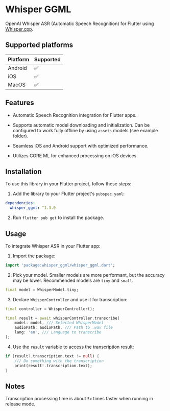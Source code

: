 
# Whisper GGML



OpenAI Whisper ASR (Automatic Speech Recognition) for Flutter using [Whisper.cpp](https://github.com/ggerganov/whisper.cpp).




## Supported platforms


| Platform  | Supported |
|-----------|-----------|
| Android   | ✅        |
| iOS       | ✅        |
| MacOS     | ✅        |





## Features



- Automatic Speech Recognition integration for Flutter apps.

- Supports automatic model downloading and initialization. Can be configured to work fully offline by using `assets` models (see example folder).

- Seamless iOS and Android support with optimized performance.

- Utilizes CORE ML for enhanced processing on iOS devices.



## Installation



To use this library in your Flutter project, follow these steps:



1. Add the library to your Flutter project's `pubspec.yaml`:

```yaml
dependencies:
  whisper_ggml: ^1.3.0
```

2. Run `flutter pub get` to install the package.



## Usage



To integrate Whisper ASR in your Flutter app:



1. Import the package:

```dart
import 'package:whisper_ggml/whisper_ggml.dart';
```



2. Pick your model. Smaller models are more performant, but the accuracy may be lower. Recommended models are `tiny` and `small`.

```dart
final model = WhisperModel.tiny;
```

3. Declare `WhisperController` and use it for transcription:

```dart
final controller = WhisperController();

final result = await whisperController.transcribe(
    model: model, /// Selected WhisperModel
    audioPath: audioPath, /// Path to .wav file
    lang: 'en', /// Language to transcribe
);
```

4. Use the `result` variable to access the transcription result:

```dart
if (result?.transcription.text != null) {
    /// Do something with the transcription
    print(result!.transcription.text);
}
```



## Notes



Transcription processing time is about `5x` times faster when running in release mode.

